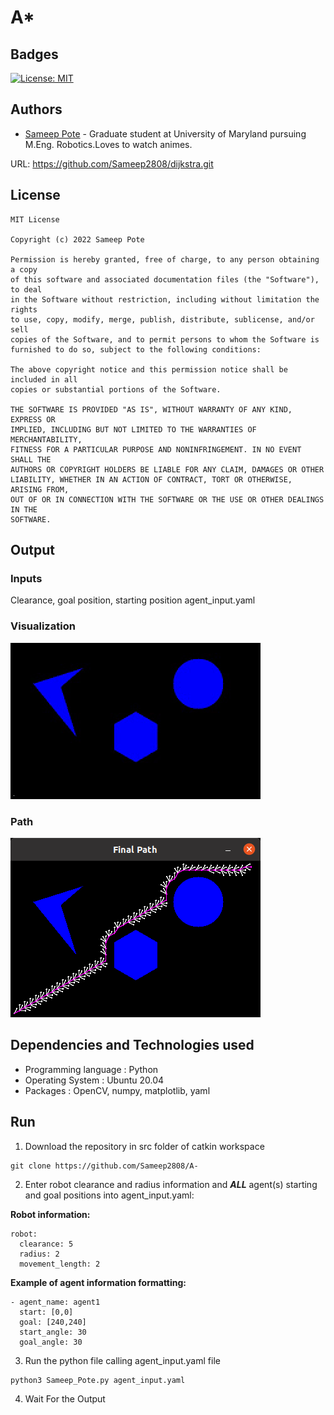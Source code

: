 # A*
## Badges
[![License: MIT](https://img.shields.io/badge/License-MIT-yellow.svg)](https://opensource.org/licenses/MIT)
## Authors
- [Sameep Pote](https://github.com/Sameep2808) - Graduate student at University of Maryland pursuing M.Eng. Robotics.Loves to watch animes.

URL: https://github.com/Sameep2808/dijkstra.git

## License
```
MIT License

Copyright (c) 2022 Sameep Pote

Permission is hereby granted, free of charge, to any person obtaining a copy
of this software and associated documentation files (the "Software"), to deal
in the Software without restriction, including without limitation the rights
to use, copy, modify, merge, publish, distribute, sublicense, and/or sell
copies of the Software, and to permit persons to whom the Software is
furnished to do so, subject to the following conditions:

The above copyright notice and this permission notice shall be included in all
copies or substantial portions of the Software.

THE SOFTWARE IS PROVIDED "AS IS", WITHOUT WARRANTY OF ANY KIND, EXPRESS OR
IMPLIED, INCLUDING BUT NOT LIMITED TO THE WARRANTIES OF MERCHANTABILITY,
FITNESS FOR A PARTICULAR PURPOSE AND NONINFRINGEMENT. IN NO EVENT SHALL THE
AUTHORS OR COPYRIGHT HOLDERS BE LIABLE FOR ANY CLAIM, DAMAGES OR OTHER
LIABILITY, WHETHER IN AN ACTION OF CONTRACT, TORT OR OTHERWISE, ARISING FROM,
OUT OF OR IN CONNECTION WITH THE SOFTWARE OR THE USE OR OTHER DEALINGS IN THE
SOFTWARE.
```


## Output

### Inputs

Clearance, goal position, starting position 
agent_input.yaml

### Visualization
![g1](https://github.com/Sameep2808/A-/blob/main/Videos/g1.gif)
### Path
![p1](https://github.com/Sameep2808/A-/blob/main/Videos/p1)

## Dependencies and Technologies used

- Programming language : Python
- Operating System : Ubuntu 20.04
- Packages : OpenCV, numpy, matplotlib, yaml

## Run

1. Download the repository in src folder of catkin workspace
```
git clone https://github.com/Sameep2808/A-
```

2. Enter robot clearance and radius information and **_ALL_** agent(s) starting and goal positions into agent_input.yaml:

**Robot information:**
```
robot:
  clearance: 5
  radius: 2
  movement_length: 2
```

**Example of agent information formatting:**
```
- agent_name: agent1
  start: [0,0]
  goal: [240,240]
  start_angle: 30
  goal_angle: 30
```

3. Run the python file calling agent_input.yaml file
```
python3 Sameep_Pote.py agent_input.yaml
```
4. Wait For the Output

